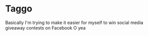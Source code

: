 # Taggo
Basically I'm trying to make it easier for myself to win social media giveaway contests on Facebook
O yea
